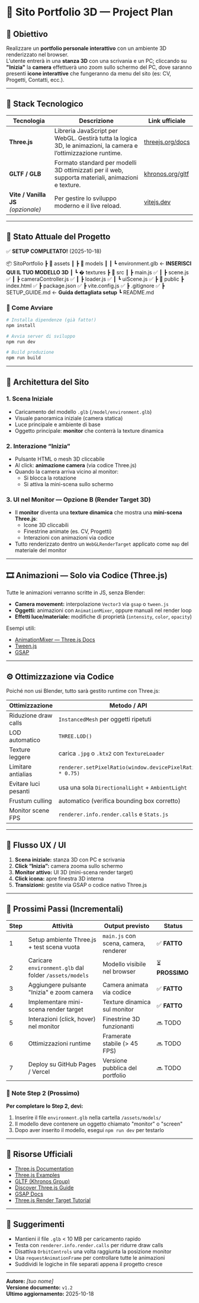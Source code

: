 # 🧠 Sito Portfolio 3D — Project Plan

## 🎯 Obiettivo

Realizzare un **portfolio personale interattivo** con un ambiente 3D renderizzato nel browser.  
L’utente entrerà in una **stanza 3D** con una scrivania e un PC; cliccando su **"Inizia"** la **camera** effettuerà uno zoom sullo schermo del PC, dove saranno presenti **icone interattive** che fungeranno da menu del sito (es: CV, Progetti, Contatti, ecc.).

---

## 🧩 Stack Tecnologico

| Tecnologia | Descrizione | Link ufficiale |
|-------------|--------------|----------------|
| **Three.js** | Libreria JavaScript per WebGL. Gestirà tutta la logica 3D, le animazioni, la camera e l’ottimizzazione runtime. | [threejs.org/docs](https://threejs.org/docs) |
| **GLTF / GLB** | Formato standard per modelli 3D ottimizzati per il web, supporta materiali, animazioni e texture. | [khronos.org/gltf](https://www.khronos.org/gltf) |
| **Vite / Vanilla JS** *(opzionale)* | Per gestire lo sviluppo moderno e il live reload. | [vitejs.dev](https://vitejs.dev) |

---

## 🧱 Stato Attuale del Progetto

✅ **SETUP COMPLETATO!** (2025-10-18)

📦 SitoPortfolio
┣ 📂 assets
┃ ┣ 📂 models
┃ ┃ ┗ environment.glb ← **INSERISCI QUI IL TUO MODELLO 3D**
┃ ┗ � textures
┣ 📂 src
┃ ┣ main.js ✅
┃ ┣ scene.js ✅
┃ ┣ cameraController.js ✅
┃ ┣ loader.js ✅
┃ ┗ uiScene.js ✅
┣ 📂 public
┣ index.html ✅
┣ package.json ✅
┣ vite.config.js ✅
┣ .gitignore ✅
┣ SETUP_GUIDE.md ← **Guida dettagliata setup**
┗ README.md

### 🚀 Come Avviare

```powershell
# Installa dipendenze (già fatto!)
npm install

# Avvia server di sviluppo
npm run dev

# Build produzione
npm run build
```
---

## 🧱 Architettura del Sito

### 1. Scena Iniziale
- Caricamento del modello `.glb` (`/model/environment.glb`)
- Visuale panoramica iniziale (camera statica)
- Luce principale e ambiente di base
- Oggetto principale: **monitor** che conterrà la texture dinamica

### 2. Interazione “Inizia”
- Pulsante HTML o mesh 3D cliccabile
- Al click: **animazione camera** (via codice Three.js)
- Quando la camera arriva vicino al monitor:
  - Si blocca la rotazione
  - Si attiva la mini-scena sullo schermo

### 3. UI nel Monitor — Opzione B (Render Target 3D)
- Il **monitor** diventa una **texture dinamica** che mostra una **mini-scena Three.js**:
  - Icone 3D cliccabili
  - Finestrine animate (es. CV, Progetti)
  - Interazioni con animazioni via codice
- Tutto renderizzato dentro un `WebGLRenderTarget` applicato come `map` del materiale del monitor

---

## 🎞️ Animazioni — Solo via Codice (Three.js)

Tutte le animazioni verranno scritte in JS, senza Blender:

- **Camera movement:** interpolazione `Vector3` via `gsap` o `tween.js`
- **Oggetti:** animazioni con `AnimationMixer`, oppure manuali nel render loop
- **Effetti luce/materiale:** modifiche di proprietà (`intensity`, `color`, `opacity`)

Esempi utili:
- [AnimationMixer — Three.js Docs](https://threejs.org/docs/#api/en/animation/AnimationMixer)
- [Tween.js](https://github.com/tweenjs/tween.js/)
- [GSAP](https://greensock.com/docs/)

---

## ⚙️ Ottimizzazione via Codice

Poiché non usi Blender, tutto sarà gestito runtime con Three.js:

| Ottimizzazione | Metodo / API |
|----------------|--------------|
| Riduzione draw calls | `InstancedMesh` per oggetti ripetuti |
| LOD automatico | `THREE.LOD()` |
| Texture leggere | carica `.jpg` o `.ktx2` con `TextureLoader` |
| Limitare antialias | `renderer.setPixelRatio(window.devicePixelRatio * 0.75)` |
| Evitare luci pesanti | usa una sola `DirectionalLight` + `AmbientLight` |
| Frustum culling | automatico (verifica bounding box corretto) |
| Monitor scene FPS | `renderer.info.render.calls` e `Stats.js` |

---

## 🧮 Flusso UX / UI

1. **Scena iniziale:** stanza 3D con PC e scrivania  
2. **Click “Inizia”:** camera zooma sullo schermo  
3. **Monitor attivo:** UI 3D (mini-scena render target)  
4. **Click icona:** apre finestra 3D interna  
5. **Transizioni:** gestite via GSAP o codice nativo Three.js  

---

## 🚧 Prossimi Passi (Incrementali)

| Step | Attività | Output previsto | Status |
|------|-----------|----------------|--------|
| 1 | Setup ambiente Three.js + test scena vuota | `main.js` con scena, camera, renderer | ✅ **FATTO** |
| 2 | Caricare `environment.glb` dal folder `/assets/models` | Modello visibile nel browser | ⏳ **PROSSIMO** |
| 3 | Aggiungere pulsante "Inizia" e zoom camera | Camera animata via codice | ✅ **FATTO** |
| 4 | Implementare mini-scena render target | Texture dinamica sul monitor | ✅ **FATTO** |
| 5 | Interazioni (click, hover) nel monitor | Finestrine 3D funzionanti | 🔜 TODO |
| 6 | Ottimizzazioni runtime | Framerate stabile (> 45 FPS) | 🔜 TODO |
| 7 | Deploy su GitHub Pages / Vercel | Versione pubblica del portfolio | 🔜 TODO |

### 📝 Note Step 2 (Prossimo)
**Per completare lo Step 2, devi:**
1. Inserire il file `environment.glb` nella cartella `/assets/models/`
2. Il modello deve contenere un oggetto chiamato "monitor" o "screen"
3. Dopo aver inserito il modello, esegui `npm run dev` per testarlo

---

## 📘 Risorse Ufficiali

- [Three.js Documentation](https://threejs.org/docs)
- [Three.js Examples](https://threejs.org/examples/)
- [GLTF (Khronos Group)](https://www.khronos.org/gltf)
- [Discover Three.js Guide](https://discoverthreejs.com/)
- [GSAP Docs](https://greensock.com/docs/)
- [Three.js Render Target Tutorial](https://threejs.org/manual/#en/render-targets)

---

## 🧠 Suggerimenti

- Mantieni il file `.glb` < 10 MB per caricamento rapido  
- Testa con `renderer.info.render.calls` per ridurre draw calls  
- Disattiva `OrbitControls` una volta raggiunta la posizione monitor  
- Usa `requestAnimationFrame` per controllare tutte le animazioni  
- Suddividi le logiche in file separati appena il progetto cresce  

---

**Autore:** *[tuo nome]*  
**Versione documento:** `v1.2`  
**Ultimo aggiornamento:** 2025-10-18